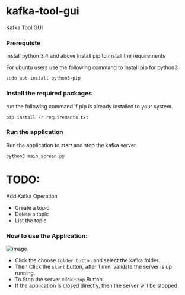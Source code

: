 # kafka-tool-gui
Kafka Tool GUI  

### Prerequiste
Install python 3.4 and above
Install pip to install the requirements

For ubuntu users use the following command to install pip for python3,

`sudo apt install python3-pip`

### Install the required packages
run the following command if pip is already installed to your system.

`pip install -r requirements.txt`

### Run the application
Run the application to start and stop the kafka server.

`python3 main_screen.py`

# TODO:
Add Kafka Operation
- Create a topic
- Delete a topic
- List the topic

### How to use the Application:
![image](https://user-images.githubusercontent.com/32727177/87570721-aae2f600-c6e6-11ea-8e3c-670d68e4d837.png)

- Click the choose `folder button` and select the kafka folder.
- Then Click the `start` button, after 1 min, validate the server is up running.
- To Stop the server click `Stop` Button.
- If the application is closed directly, then the server will be stopped
